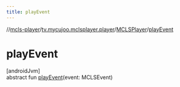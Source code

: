```yaml
---
title: playEvent
---
```

//[mcls-player](../../../index.html)/[tv.mycujoo.mclsplayer.player](../index.html)/[MCLSPlayer](index.html)/[playEvent](play-event.html)



# playEvent



[androidJvm]\
abstract fun [playEvent](play-event.html)(event: MCLSEvent)




